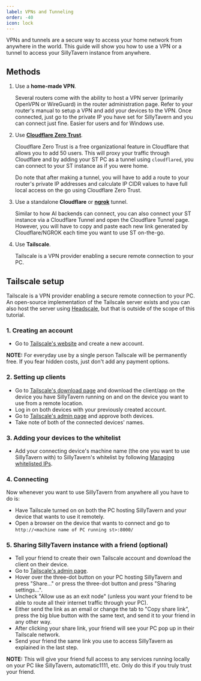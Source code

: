 ```yaml
---
label: VPNs and Tunneling
order: -40
icon: lock
---
```


VPNs and tunnels are a secure way to access your home network from anywhere in the world. This guide will show you how to use a VPN or a tunnel to access your SillyTavern instance from anywhere.

## Methods

1. Use a **home-made VPN**.

   Several routers come with the ability to host a VPN server (primarily OpenVPN or WireGuard) in the router administration page. Refer to your router's manual to setup a VPN and add your devices to the VPN. Once connected, just go to the private IP you have set for SillyTavern and you can connect just fine. Easier for users and for Windows use.

2. Use [**Cloudflare Zero Trust**](https://developers.cloudflare.com/cloudflare-one/).

   Cloudflare Zero Trust is a free organizational feature in Cloudflare that allows you to add 50 users. This will proxy your traffic through Cloudflare and by adding your ST PC as a tunnel using `cloudflared`, you can connect to your ST instance as if you were home.

   Do note that after making a tunnel, you will have to add a route to your router's private IP addresses and calculate IP CIDR values to have full local access on the go using Cloudflare Zero Trust.

3. Use a standalone **Cloudflare** or **[ngrok](https://ngrok.com)** tunnel.

   Similar to how AI backends can connect, you can also connect your ST instance via a Cloudflare Tunnel and open the Cloudflare Tunnel page. However, you will have to copy and paste each new link generated by Cloudflare/NGROK each time you want to use ST on-the-go.

4. Use **Tailscale**.

   Tailscale is a VPN provider enabling a secure remote connection to your PC.

## Tailscale setup

Tailscale is a VPN provider enabling a secure remote connection to your PC. An open-source implementation of the Tailscale server exists and you can also host the server using [Headscale](https://github.com/juanfont/headscale), but that is outside of the scope of this tutorial.

### 1. Creating an account

* Go to [Tailscale's website](https://tailscale.com/) and create a new account.

**NOTE:** For everyday use by a single person Tailscale will be permanently free. If you fear hidden costs, just don't add any payment options.

### 2. Setting up clients

* Go to [Tailscale's download page](https://tailscale.com/download) and download the client/app on the device you have SillyTavern running on and on the device you want to use from a remote location.
* Log in on both devices with your previously created account.
* Go to [Tailscale's admin page](https://login.tailscale.com/admin/machines) and approve both devices.
* Take note of both of the connected devices' names.

### 3. Adding your devices to the whitelist

* Add your connecting device's machine name (the one you want to use SillyTavern with) to SillyTavern's whitelist by following [Managing whitelisted IPs](Remote-connections.md#access-control-by-whitelist).

### 4. Connecting

Now whenever you want to use SillyTavern from anywhere all you have to do is:

* Have Tailscale turned on on both the PC hosting SillyTavern and your device that wants to use it remotely.
* Open a browser on the device that wants to connect and go to `http://<machine name of PC running st>:8000/`

### 5. Sharing SillyTavern instance with a friend (optional)

* Tell your friend to create their own Tailscale account and download the client on their device.
* Go to [Tailscale's admin page](https://login.tailscale.com/admin/machines).
* Hover over the three-dot button on your PC hosting SillyTavern and press "Share..." or press the three-dot button and press "Sharing settings...".
* Uncheck "Allow use as an exit node" (unless you want your friend to be able to route all their internet traffic through your PC).
* Either send the link as an email or change the tab to "Copy share link", press the big blue button with the same text, and send it to your friend in any other way.
* After clicking your share link, your friend will see your PC pop up in their Tailscale network.
* Send your friend the same link you use to access SillyTavern as explained in the last step.

**NOTE:** This will give your friend full access to any services running locally on your PC like SillyTavern, automatic1111, etc. Only do this if you truly trust your friend.
